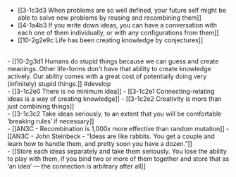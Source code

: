 - [[3-1c3d3 When problems are so well defined, your future self might be able to solve new problems by reusing and recombining them]]
- [[4-1a4b3 If you write down ideas, you can have a conversation with each one of them individually, or with any configurations from them]]
- [[10-2g2e9c Life has been creating knowledge by conjectures]]
<br>
- [[10-2g3d1 Humans do stupid things because we can guess and create meanings. Other life-forms don't have that ability to create knowledge actively. Our ability comes with a great cost of potentially doing very (infinitely) stupid things.]] #develop
<br>
- [[3-1c2e0 There is no minimum idea]]
  - [[3-1c2e1 Connecting-relating ideas is a way of creating knowledge]]
    - [[3-1c2e2 Creativity is more than just combining things]]
<br>
- [[3-1c3c2 Take ideas seriously, to an extent that you will be comfortable ‘breaking rules’ if necessary]]
<br>
- [[AN3C - Recombination is 1,000x more effective than random mutation]]
- [[AN3C - John Steinbeck - “Ideas are like rabbits. You get a couple and learn how to handle them, and pretty soon you have a dozen.”]]
<br>
- [[Store each ideas separately and take them seriously. You lose the ability to play with them, if you bind two or more of them together and store that as ‘an idea’ — the connection is arbitrary after all]]
